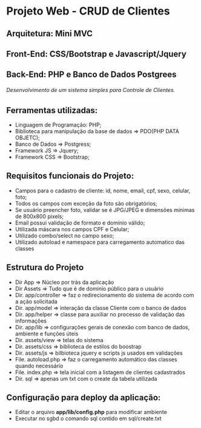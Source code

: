 # Projeto Web - CRUD de Clientes

## Arquitetura: Mini MVC
## Front-End: CSS/Bootstrap e Javascript/Jquery
## Back-End: PHP e Banco de Dados Postgrees

###### Desenvolvimento de um sistema simples para Controle de Clientes.

## Ferramentas utilizadas:
- Linguagem de Programação: PHP;
- Biblioteca para manipulação da base de dados => PDO(PHP DATA OBJETC);
- Banco de Dados => Postgress;
- Framework JS => Jquery;
- Framework CSS => Bootstrap;

## Requisitos funcionais do Projeto:
- Campos para o cadastro de cliente: id, nome, email, cpf, sexo, celular, foto;
- Todos os campos com exceção da foto são obrigatórios;
- Se usuário preencher foto, validar se é JPG/JPEG e dimensões mínimas de 800x800 pixels;
- Email possui validação de formato e domínio válido;
- Utilizada máscara nos campos CPF e Celular;
- Utilizado combo/select no campo sexo;
- Utilizado autoload e namespace para carregamento automatico das classes

## Estrutura do Projeto
- Dir App => Núcleo por trás da aplicação
- Dir Assets => Tudo que é de dominio público para o usuário
- Dir. app/controller => faz o redirecionamento do sistema de acordo com a ação solicitada
- Dir. app/model => interação da classe Cliente com o banco de dados
- Dir. app/helper => classe para auxiliar no processo de validação das informações
- Dir. app/lib => configurações gerais de conexão com banco de dados, ambiente e funções úteis 
- Dir. assets/view => telas do sistema
- Dir. assets/css => biblioteca de estilos do boostrap
- Dir. assets/js => bilbioteca jquery e scripts js usados em validações
- File. autoload.php => faz o carregamento automático das classes quando necessário
- File. index.php => tela inicial com a listagem de clientes cadastrados
- Dir. sql => apenas um txt com o create da tabela utilizada

## Configuração para deploy da aplicação:
- Editar o arquivo **app/lib/config.php** para modificar ambiente
- Executar no sgbd o comando sql contido em sql/create.txt